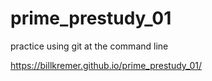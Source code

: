 # prime_prestudy_01
practice using git at the command line

https://billkremer.github.io/prime_prestudy_01/

